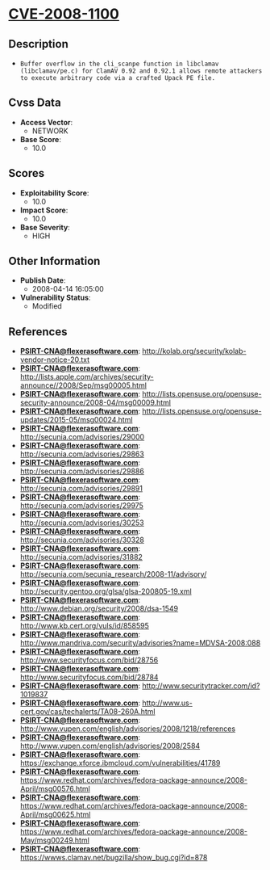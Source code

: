 
# [CVE-2008-1100](https://cve.mitre.org/cgi-bin/cvename.cgi?name=CVE-2008-1100)

## Description

- `Buffer overflow in the cli_scanpe function in libclamav (libclamav/pe.c) for ClamAV 0.92 and 0.92.1 allows remote attackers to execute arbitrary code via a crafted Upack PE file.`

## Cvss Data

- **Access Vector**:
  - NETWORK
- **Base Score**:
  - 10.0

## Scores

- **Exploitability Score**:
  - 10.0
- **Impact Score**:
  - 10.0
- **Base Severity**:
  - HIGH

## Other Information

- **Publish Date**:
  - 2008-04-14 16:05:00
- **Vulnerability Status**:
  - Modified

## References

- **PSIRT-CNA@flexerasoftware.com**: http://kolab.org/security/kolab-vendor-notice-20.txt
- **PSIRT-CNA@flexerasoftware.com**: http://lists.apple.com/archives/security-announce//2008/Sep/msg00005.html
- **PSIRT-CNA@flexerasoftware.com**: http://lists.opensuse.org/opensuse-security-announce/2008-04/msg00009.html
- **PSIRT-CNA@flexerasoftware.com**: http://lists.opensuse.org/opensuse-updates/2015-05/msg00024.html
- **PSIRT-CNA@flexerasoftware.com**: http://secunia.com/advisories/29000
- **PSIRT-CNA@flexerasoftware.com**: http://secunia.com/advisories/29863
- **PSIRT-CNA@flexerasoftware.com**: http://secunia.com/advisories/29886
- **PSIRT-CNA@flexerasoftware.com**: http://secunia.com/advisories/29891
- **PSIRT-CNA@flexerasoftware.com**: http://secunia.com/advisories/29975
- **PSIRT-CNA@flexerasoftware.com**: http://secunia.com/advisories/30253
- **PSIRT-CNA@flexerasoftware.com**: http://secunia.com/advisories/30328
- **PSIRT-CNA@flexerasoftware.com**: http://secunia.com/advisories/31882
- **PSIRT-CNA@flexerasoftware.com**: http://secunia.com/secunia_research/2008-11/advisory/
- **PSIRT-CNA@flexerasoftware.com**: http://security.gentoo.org/glsa/glsa-200805-19.xml
- **PSIRT-CNA@flexerasoftware.com**: http://www.debian.org/security/2008/dsa-1549
- **PSIRT-CNA@flexerasoftware.com**: http://www.kb.cert.org/vuls/id/858595
- **PSIRT-CNA@flexerasoftware.com**: http://www.mandriva.com/security/advisories?name=MDVSA-2008:088
- **PSIRT-CNA@flexerasoftware.com**: http://www.securityfocus.com/bid/28756
- **PSIRT-CNA@flexerasoftware.com**: http://www.securityfocus.com/bid/28784
- **PSIRT-CNA@flexerasoftware.com**: http://www.securitytracker.com/id?1019837
- **PSIRT-CNA@flexerasoftware.com**: http://www.us-cert.gov/cas/techalerts/TA08-260A.html
- **PSIRT-CNA@flexerasoftware.com**: http://www.vupen.com/english/advisories/2008/1218/references
- **PSIRT-CNA@flexerasoftware.com**: http://www.vupen.com/english/advisories/2008/2584
- **PSIRT-CNA@flexerasoftware.com**: https://exchange.xforce.ibmcloud.com/vulnerabilities/41789
- **PSIRT-CNA@flexerasoftware.com**: https://www.redhat.com/archives/fedora-package-announce/2008-April/msg00576.html
- **PSIRT-CNA@flexerasoftware.com**: https://www.redhat.com/archives/fedora-package-announce/2008-April/msg00625.html
- **PSIRT-CNA@flexerasoftware.com**: https://www.redhat.com/archives/fedora-package-announce/2008-May/msg00249.html
- **PSIRT-CNA@flexerasoftware.com**: https://wwws.clamav.net/bugzilla/show_bug.cgi?id=878
